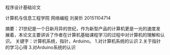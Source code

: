 

程序设计基础论文




 




  计算机与信息工程学院
网络编程
刘昊忻
20151104714



摘要：21世纪是一个日新月异的世纪，作为新型产品的计算机更是一光的速度发展着，本论文主要讲诉了作者在计算机基础课程学习的过程中对计算机的理解和认识。
关键字：计算机系统，指针，Arduino。
1.对计算机系统的认识
2.关于指针的学习心得
3.对Arduino系统的认识
